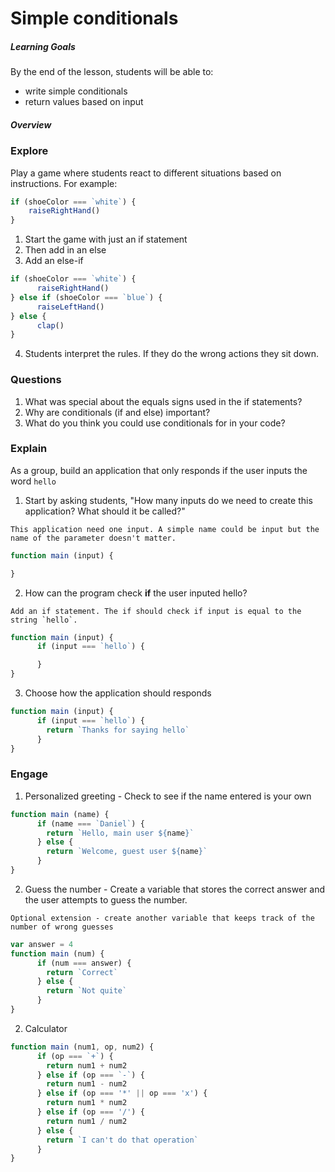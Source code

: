 # Simple conditionals

##### Learning Goals
By the end of the lesson, students will be able to:
  - write simple conditionals
  - return values based on input

##### Overview

### Explore
Play a game where students react to different situations based on instructions. For example:
```js
if (shoeColor === `white`) {
	raiseRightHand()
}
```

1. Start the game with just an if statement
2. Then add in an else
3. Add an else-if
```js
if (shoeColor === `white`) {
	  raiseRightHand()
} else if (shoeColor === `blue`) {
      raiseLeftHand()
} else {
      clap()
}
```
4. Students interpret the rules. If they do the wrong actions they sit down.


### Questions

1. What was special about the equals signs used in the if statements?
2. Why are conditionals (if and else) important?
3. What do you think you could use conditionals for in your code?

### Explain
As a group, build an application that only responds if the user inputs the word `hello`

1. Start by asking students, "How many inputs do we need to create this application? What should it be called?"
```
This application need one input. A simple name could be input but the name of the parameter doesn't matter.
```
  ```js
  function main (input) {

  }
  ```
2. How can the program check **if** the user inputed hello?
```
Add an if statement. The if should check if input is equal to the string `hello`.
```
```js
function main (input) {
      if (input === `hello`) {

      }
}
```
3. Choose how the application should responds
```js
function main (input) {
      if (input === `hello`) {
        return `Thanks for saying hello`
      }
}
```
### Engage

1. Personalized greeting - Check to see if the name entered is your own
```js
function main (name) {
      if (name === `Daniel`) {
        return `Hello, main user ${name}`
      } else {
        return `Welcome, guest user ${name}`
      }
}
```
2. Guess the number - Create a variable that stores the correct answer and the user attempts to guess the number.
```
Optional extension - create another variable that keeps track of the number of wrong guesses
```
```js
var answer = 4
function main (num) {
      if (num === answer) {
        return `Correct`
      } else {
        return `Not quite`
      }
}
```

2. Calculator
```js
function main (num1, op, num2) {
      if (op === `+`) {
        return num1 + num2
      } else if (op === `-`) {
        return num1 - num2
      } else if (op === '*' || op === 'x') {
        return num1 * num2
      } else if (op === '/') {
        return num1 / num2
      } else {
        return `I can't do that operation`
      }
}
```
